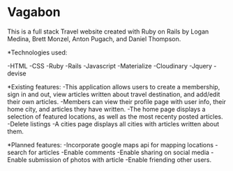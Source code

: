 # Vagabon

This is a full stack Travel website created with Ruby on Rails by Logan Medina, Brett Monzel, Anton Pugach, and Daniel Thompson.    

*Technologies used:

-HTML
-CSS
-Ruby
-Rails
-Javascript
-Materialize
-Cloudinary
-Jquery
-devise



*Existing features:
-This application allows users to create a membership, sign in and out, view articles written about travel destination, and add/edit their own articles.
-Members can view their profile page with user info, their home city, and articles they have written.
-The home page displays a selection of featured locations, as well as the most recenty posted articles.
-Delete listings
-A cities page displays all cities with articles written about them.

*Planned features:
-Incorporate google maps api for mapping locations
-search for articles
-Enable comments 
-Enable sharing on social media
-Enable submission of photos with article
-Enable friending other users.


